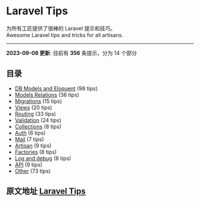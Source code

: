 # Laravel Tips

为所有工匠提供了很棒的 Laravel 提示和技巧。  
Awesome Laravel tips and tricks for all artisans. 

---

**2023-09-08 更新**: 目前有 **356** 条提示，分为 14 个部分

## 目录

- [DB Models and Eloquent](db-models-and-eloquent.md) (98 tips)
- [Models Relations](models-relations.md) (36 tips)
- [Migrations](migrations.md) (15 tips)
- [Views](views.md) (20 tips)
- [Routing](routing.md) (33 tips)
- [Validation](validation.md) (24 tips)
- [Collections](collections.md) (8 tips)
- [Auth](auth.md) (6 tips)
- [Mail](mail.md) (7 tips)
- [Artisan](artisan.md) (9 tips)
- [Factories](factories.md) (8 tips)
- [Log and debug](log-and-debug.md) (8 tips)
- [API](api.md) (9 tips)
- [Other](other.md) (73 tips)

## 原文地址 [Laravel Tips](https://github.com/LaravelDaily/laravel-tips)
